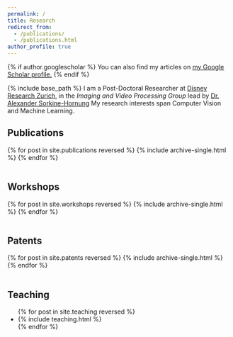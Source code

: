 ```yaml
---
permalink: /
title: Research
redirect_from:
  - /publications/
  - /publications.html
author_profile: true
---
```


{% if author.googlescholar %}
  You can also find my articles on <u><a href="{{author.googlescholar}}">my Google Scholar profile</a>.</u>
{% endif %}

{% include base_path %}
I am a Post-Doctoral Researcher at [Disney Research Zurich](http://www.disneyresearch.com), in the _Imaging and Video Processing Group_ lead by [Dr. Alexander Sorkine-Hornung](http://www.disneyresearch.com/people/alexander-hornung) My research interests span Computer Vision and Machine Learning.

## Publications
<table>
{% for post in site.publications reversed %}
  <tr>{% include archive-single.html %}</tr>
{% endfor %}
</table>

## Workshops
<table>
{% for post in site.workshops reversed %}
  <tr>{% include archive-single.html %}</tr>
{% endfor %}
</table>

## Patents
<table>
{% for post in site.patents reversed %}
  <tr>{% include archive-single.html %}</tr>
{% endfor %}
</table>

## Teaching
<ul class="no_bullet">
{% for post in site.teaching reversed %}
  <li>{% include teaching.html %}</li>
{% endfor %}
</ul>
